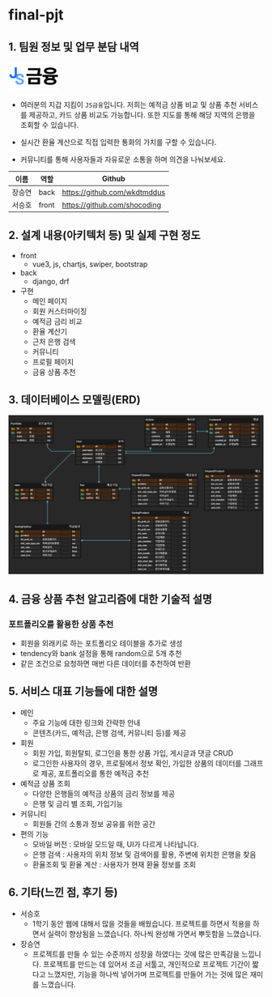 # final-pjt



## 1. 팀원 정보 및 업무 분담 내역
<img src="final-pjt/src/assets/logo.png" alt="image" style="width: 100px; height: auto;" />

- 여러분의 지갑 지킴이 `JS금융`입니다. 저희는 예적금 상품 비교 및 상품 추천 서비스를 제공하고, 카드 상품 비교도 가능합니다. 또한 지도를 통해 해당 지역의 은행을 조회할 수 있습니다.

- 실시간 환율 계산으로 직접 입력한 통화의 가치를 구할 수 있습니다.

- 커뮤니티를 통해 사용자들과 자유로운 소통을 하며 의견을 나눠보세요.


|이름|역할|Github|
|-|-|-|
|장승연|back|https://github.com/wkdtmddus|
|서승호|front|https://github.com/shocoding|
## 2. 설계 내용(아키텍처 등) 및 실제 구현 정도
- front
  - vue3, js, chartjs, swiper, bootstrap
- back
  - django, drf
- 구현
  - 메인 페이지
  - 회원 커스터마이징
  - 예적금 금리 비교
  - 환율 계산기
  - 근처 은행 검색
  - 커뮤니티
  - 프로필 페이지
  - 금융 상품 추천

## 3. 데이터베이스 모델링(ERD)
<img src="images/erd.PNG" alt="image" style="width: 1000px; height: auto;" />


## 4. 금융 상품 추천 알고리즘에 대한 기술적 설명
### 포트폴리오를 활용한 상품 추천
- 회원을 외래키로 하는 포트폴리오 테이블을 추가로 생성
- tendency와 bank 설정을 통해 random으로 5개 추천
- 같은 조건으로 요청하면 매번 다른 데이터를 추천하여 반환


## 5. 서비스 대표 기능들에 대한 설명
- 메인
  - 주요 기능에 대한 링크와 간략한 안내
  - 콘텐츠(카드, 예적금, 은행 검색, 커뮤니티 등)를 제공
- 회원
  - 회원 가입, 회원탈퇴, 로그인을 통한 상품 가입, 게시글과 댓글 CRUD
  - 로그인한 사용자의 경우, 프로필에서 정보 확인, 가입한 상품의 데이터를 그래프로 제공, 포트폴리오를 통한 예적금 추천
- 예적금 상품 조회
  - 다양한 은행들의 예적금 상품의 금리 정보를 제공
  - 은행 및 금리 별 조회, 가입기능
- 커뮤니티
  - 회원들 간의 소통과 정보 공유를 위한 공간
- 편의 기능
  - 모바일 버전 : 모바일 모드일 때, UI가 다르게 나타납니다.
  - 은행 검색 : 사용자의 위치 정보 및 검색어를 활용, 주변에 위치한 은행을 찾음
  - 환율조회 및 환율 계산 : 사용자가 현재 환율 정보를 조회


## 6. 기타(느낀 점, 후기 등)

- 서승호
  - 1학기 동안 웹에 대해서 많을 것들을 배웠습니다. 프로젝트를 하면서 적용을 하면서 실력이 향상됨을 느꼈습니다. 하나씩 완성해 가면서 뿌듯함을 느꼈습니다.
- 장승연
  - 프로젝트를 만들 수 있는 수준까지 성장을 하였다는 것에 많은 만족감을 느낍니다. 프로젝트를 만드는 데 있어서 조금 서툴고, 개인적으로 프로젝트 기간이 짧다고 느꼈지만, 기능을 하나씩 넣어가며 프로젝트를 만들어 가는 것에 많은 재미를 느꼈습니다.